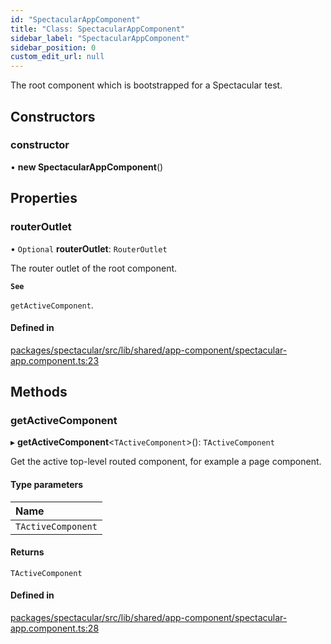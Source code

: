 ```yaml
---
id: "SpectacularAppComponent"
title: "Class: SpectacularAppComponent"
sidebar_label: "SpectacularAppComponent"
sidebar_position: 0
custom_edit_url: null
---
```


The root component which is bootstrapped for a Spectacular test.

## Constructors

### constructor

• **new SpectacularAppComponent**()

## Properties

### routerOutlet

• `Optional` **routerOutlet**: `RouterOutlet`

The router outlet of the root component.

**`See`**

`getActiveComponent`.

#### Defined in

[packages/spectacular/src/lib/shared/app-component/spectacular-app.component.ts:23](https://github.com/ngworker/ngworker/blob/d3bf6f9/packages/spectacular/src/lib/shared/app-component/spectacular-app.component.ts#L23)

## Methods

### getActiveComponent

▸ **getActiveComponent**<`TActiveComponent`\>(): `TActiveComponent`

Get the active top-level routed component, for example a page component.

#### Type parameters

| Name |
| :------ |
| `TActiveComponent` |

#### Returns

`TActiveComponent`

#### Defined in

[packages/spectacular/src/lib/shared/app-component/spectacular-app.component.ts:28](https://github.com/ngworker/ngworker/blob/d3bf6f9/packages/spectacular/src/lib/shared/app-component/spectacular-app.component.ts#L28)
